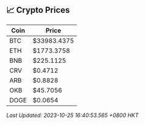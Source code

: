 ## 📈 Crypto Prices

| Coin | Price |
| ---- | ----- |
| BTC | $33983.4375 |
| ETH | $1773.3758 |
| BNB | $225.1125 |
| CRV | $0.4712 |
| ARB | $0.8828 |
| OKB | $45.7056 |
| DOGE | $0.0654 |

_Last Updated: 2023-10-25 16:40:53.565 +0800 HKT_